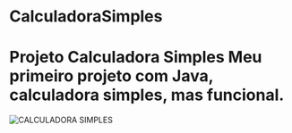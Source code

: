 # CalculadoraSimples
 # Projeto Calculadora Simples  Meu primeiro projeto com Java, calculadora simples, mas funcional.  
 
 
 
 ![CALCULADORA SIMPLES](https://github.com/maateusbrito/CALCULADORA/assets/115435440/4085e3b9-c15f-47ab-8354-7523bc71e427)
